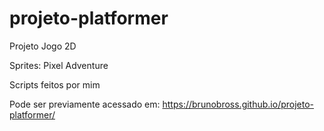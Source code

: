 # projeto-platformer

Projeto Jogo 2D

Sprites: Pixel Adventure

Scripts feitos por mim

Pode ser previamente acessado em: https://brunobross.github.io/projeto-platformer/
